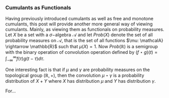 ### Cumulants as Functionals




Having previously introduced cumulants as well as free and monotone cumulants, this post will provide another more general way of viewing cumulants. Mainly, as viewing them as functionals on probability measures. Let $X$ be a set with a $\sigma-$algebra $\mathcal{A}$ and let $Prob(X)$ denote the set of all probability measures on $\mathcal{A}$, that is the set of all functions $\mu: \mathcalA} \rightarrow \mathbb{R}$ such that $\mu(X) = 1$. Now $Prob(\mathbb{R})$ is a semigroup with the binary operation of convolution operation defined by $(f \star g)(t) = \int_{-\infty}^{\infty}f(\tau)g(t - \tau)d\tau$. 


One interesting fact is that if $\mu$ and $\gamma$ are probability measures on the topological group $(\mathbb{R},+)$, then the convolution $\mu \star \gamma$ is a probability distribution of $X + Y$ where $X$ has distribution $\mu$ and $Y$ has distribution $\gamma$. 

For...





















